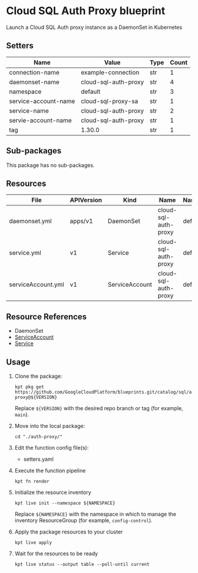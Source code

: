 <!-- BEGINNING OF PRE-COMMIT-BLUEPRINT DOCS HOOK:TITLE -->
# Cloud SQL Auth Proxy blueprint


<!-- END OF PRE-COMMIT-BLUEPRINT DOCS HOOK:TITLE -->
<!-- BEGINNING OF PRE-COMMIT-BLUEPRINT DOCS HOOK:BODY -->
Launch a Cloud SQL Auth proxy instance as a DaemonSet in Kubernetes

## Setters

|         Name         |        Value         | Type | Count |
|----------------------|----------------------|------|-------|
| connection-name      | example-connection   | str  |     1 |
| daemonset-name       | cloud-sql-auth-proxy | str  |     4 |
| namespace            | default              | str  |     3 |
| service-account-name | cloud-sql-proxy-sa   | str  |     1 |
| service-name         | cloud-sql-auth-proxy | str  |     2 |
| servie-account-name  | cloud-sql-auth-proxy | str  |     1 |
| tag                  | 1.30.0               | str  |     1 |

## Sub-packages

This package has no sub-packages.

## Resources

|        File        | APIVersion |      Kind      |         Name         | Namespace |
|--------------------|------------|----------------|----------------------|-----------|
| daemonset.yml      | apps/v1    | DaemonSet      | cloud-sql-auth-proxy | default   |
| service.yml        | v1         | Service        | cloud-sql-auth-proxy | default   |
| serviceAccount.yml | v1         | ServiceAccount | cloud-sql-auth-proxy | default   |

## Resource References

- DaemonSet
- [ServiceAccount](https://kubernetes.io/docs/reference/generated/kubernetes-api/v1.22/#serviceaccount-v1-core)
- [Service](https://kubernetes.io/docs/reference/generated/kubernetes-api/v1.22/#service-v1-core)

## Usage

1.  Clone the package:
    ```shell
    kpt pkg get https://github.com/GoogleCloudPlatform/blueprints.git/catalog/sql/auth-proxy@${VERSION}
    ```
    Replace `${VERSION}` with the desired repo branch or tag
    (for example, `main`).

1.  Move into the local package:
    ```shell
    cd "./auth-proxy/"
    ```

1.  Edit the function config file(s):
    - setters.yaml

1.  Execute the function pipeline
    ```shell
    kpt fn render
    ```

1.  Initialize the resource inventory
    ```shell
    kpt live init --namespace ${NAMESPACE}
    ```
    Replace `${NAMESPACE}` with the namespace in which to manage
    the inventory ResourceGroup (for example, `config-control`).

1.  Apply the package resources to your cluster
    ```shell
    kpt live apply
    ```

1.  Wait for the resources to be ready
    ```shell
    kpt live status --output table --poll-until current
    ```

<!-- END OF PRE-COMMIT-BLUEPRINT DOCS HOOK:BODY -->
